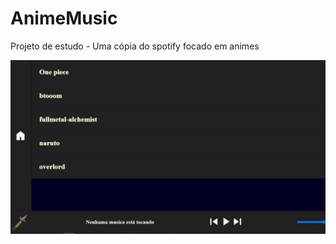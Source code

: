# AnimeMusic
Projeto de estudo - Uma cópia do spotify focado em animes

<img src="exemplos/telaPrincipal.jpeg">